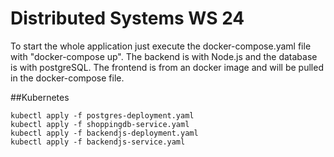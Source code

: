 ﻿# Distributed Systems WS 24
 
 To start the whole application just execute the docker-compose.yaml file with "docker-compose up".
 The backend is with Node.js and the database is with postgreSQL. The frontend is from an docker image and will be pulled in the docker-compose file.
 
##Kubernetes

    kubectl apply -f postgres-deployment.yaml
    kubectl apply -f shoppingdb-service.yaml
    kubectl apply -f backendjs-deployment.yaml
    kubectl apply -f backendjs-service.yaml
